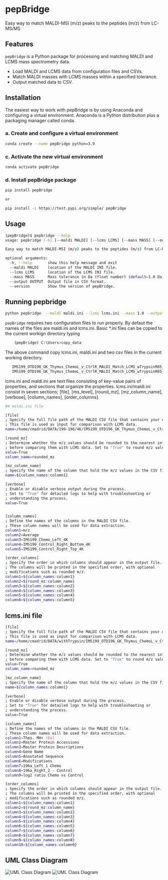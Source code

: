 # pepBridge

Easy way to match MALDI-MSI (m/z) peaks to the peptides (m/z) from LC-MS/MS 


## Features

`pepBridge` is a Python package for processing and matching MALDI and LCMS mass spectrometry data.

- Load MALDI and LCMS data from configuration files and CSVs.
- Match MALDI masses with LCMS masses within a specified tolerance.
- Output matched data to CSV.



## Installation

The easiest way to work with pepBridge is by using Anaconda and configuring a virtual environment. Anaconda 
is a Python distribution plus a packaging manager called conda.

### a. Create and configure a virtual environment

```bash
conda create --name pepBridge python=3.9
```

### c. Activate the new virtual environment
```bash
conda activate pepBridge
```

### d. Install pepBridge package
```bash
pip install pepBridge

or

pip install -i https://test.pypi.org/simple/ pepBridge

```

## Usage

```bash
(pepBridge)$ pepbridge --help
usage: pepbridge [-h] [--maldi MALDI] [--lcms LCMS] [--mass MASS] [--output OUTPUT] [--version]

Easy way to match MALDI-MSI (m/z) peaks to the peptides (m/z) from LC-MS/MS

optional arguments:
  -h, --help       show this help message and exit
  --maldi MALDI    location of the MALDI INI file.
  --lcms LCMS      location of the LCMS INI file.
  --mass MASS      Mass tolerance in Da (float number) (default=1.0 Da)
  --output OUTPUT  Output file in CSV format.
  --version        Show the version of pepBridge.
```

## Running pepbridge
```bash
python pepbridge  --maldi maldi.ini --lcms lcms.ini --mass 1.0 --output matched_results_1.0.csv
```


`pepBridge` requires two configuration files to run properly. By defaut the names of the files
are maldi.ini and lcms.ini. Basic *.ini files can be copied to the current workign directory typing  


```sh
    (pepBridge) C:\Users>copy_data
```

The above command copy lcms.ini, maldi.ini and two csv files in the current working directory.

```sh
   IMS199_OTD196_GK_Thymus_ChemoL_v_CtrlR_MALDI_Match_LCMS_wTrypsinR05_4K_Oct2024_LCMS.csv
   IMS199_OTD196_GK_Thymus_ChemoL_v_CtrlR_MALDI_Match_LCMS_wTrypsinR05_4K_Oct2024_MALDI.csv
```

lcms.ini and maldi.ini are text files consisting of key-value pairs of properties, and sections that organize 
the properties. lcms.ini/maldi.ini consist in seven sections; [file], [ms_level], [round_mz], [mz_column_name], 
[verbose], [column_names], [order_columns].


```bash 
## maldi.ini file

[file]
; Specify the full file path of the MALDI CSV file that contains your data.
; This file is used as input for comparison with LCMS data.
name=/home/cmadrid/DATA/199-196/4K/IMS199_OTD196_GK_Thymus_ChemoL_v_CtrlR_MALDI_Match_LCMS_4K_MALDI.csv

[round_mz]
; Determine whether the m/z values should be rounded to the nearest integer 
; before comparing them with LCMS data. Set to "True" to round m/z value
value=True
column_name=rounded_mz

[mz_column_name]
; Specify the name of the column that hold the m/z values in the CSV file.
name=${column_names:column1}

[verbose]
; Enable or disable verbose output during the process.
; Set to "True" for detailed logs to help with troubleshooting or 
; understanding the process.
value=True


[column_names]
; Define the names of the columns in the MALDI CSV file. 
; These column names will be used for data extraction.
column1=m/z
column2=Average
column3=IMS199_Chemo_Left_4K
column4=IMS199_Control_Right_Bottom_4K
column5=IMS199_Control_Right_Top_4K

[order_columns]
; Specify the order in which columns should appear in the output file.
; The columns will be printed in the specified order, with optional 
; modifications such as rounded m/z.
column1=${column_names:column1}
column2=${round_mz:column_name}
column3=${column_names:column2}
column4=${column_names:column3}
column5=${column_names:column4}
column6=${column_names:column5}
```

## lcms.ini file

```bash
[file]
; Specify the full file path of the MALDI CSV file that contains your data.
; This file is used as input for comparison with LCMS data.
name=/home/cmadrid/DATA/withTrypsin/IMS199_OTD196_GK_Thymus_ChemoL_v_CtrlR_MALDI_Match_LCMS_wTrypsinR05_4K_Oct2024_LCMS.csv

[round_mz]
; Determine whether the m/z values should be rounded to the nearest integer 
; before comparing them with LCMS data. Set to "True" to round m/z value
value=True
column_name=rounded_mz

[mz_column_name]
; Specify the name of the column that hold the m/z values in the CSV file.
name=${column_names:column1}

[verbose]
; Enable or disable verbose output during the process.
; Set to "True" for detailed logs to help with troubleshooting or 
; understanding the process.
value=True

[column_names]
; Define the names of the columns in the MALDI CSV file. 
; These column names will be used for data extraction.
column1=Theo. MH+ [Da]
column2=Master Protein Accessions
column3=Master Protein Descriptions
column4=Gene Name
column5=Annotated Sequence
column6=Modifications
column7=196a_Left_1 Chemo
column8=196a_Right_2 - Control
column9=log2 ratio Chemo vs Control

[order_columns]
; Specify the order in which columns should appear in the output file.
; The columns will be printed in the specified order, with optional 
; modifications such as rounded m/z.
column1=${column_names:column1}
column2=${round_mz:column_name}
column3=${column_names:column2}
column4=${column_names:column3}
column5=${column_names:column4}
column6=${column_names:column5}
column7=${column_names:column6}
column8=${column_names:column7}
column9=${column_names:column8}
column10=${column_names:column9}
```
## UML Class Diagram
![UML Class Diagram](pepBridge/class_diagrams/pepBridge_class_diagram-1.png)
![UML Class Diagram](class_diagrams/pepBridge_class_diagram-1.png)
